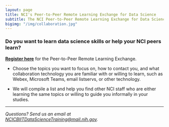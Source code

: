 ```yaml
---
layout: page
title: NCI's Peer-to-Peer Remote Learning Exchange for Data Science
subtitle: The NCI Peer-to-Peer Remote Learning Exchange for Data Science
bigimg: "/img/collaboration.jpg"
---
```


### Do you want to learn data science skills or help your NCI peers learn?

**[Register here](http://bit.ly/NCI_datascience_peer2peer)** for the Peer-to-Peer Remote Learning Exchange.

* Choose the topics you want to focus on, how to contact you, and what collaboration technology you are familiar with or willing to learn, such as Webex, Microsoft Teams, email listservs, or other technology.

* We will compile a list and help you find other NCI staff who are either learning the same topics or willing to guide you informally in your studies.

---
*Questions? Send us an email at [NCICBIITDataScienceTraining@mail.nih.gov](mailto:NCICBIITDataScienceTraining@mail.nih.gov).*
